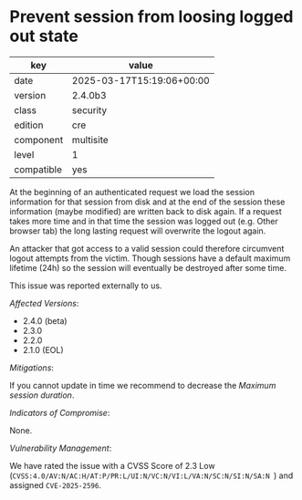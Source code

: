 [//]: # (werk v2)
# Prevent session from loosing logged out state

key        | value
---------- | ---
date       | 2025-03-17T15:19:06+00:00
version    | 2.4.0b3
class      | security
edition    | cre
component  | multisite
level      | 1
compatible | yes

At the beginning of an authenticated request we load the session information for that session from disk and at the end of the session these information (maybe modified) are written back to disk again.
If a request takes more time and in that time the session was logged out (e.g. Other browser tab) the long lasting request will overwrite the logout again.

An attacker that got access to a valid session could therefore circumvent logout attempts from the victim.
Though sessions have a default maximum lifetime (24h) so the session will eventually be destroyed after some time.

This issue was reported externally to us.

*Affected Versions*:

* 2.4.0 (beta)
* 2.3.0
* 2.2.0
* 2.1.0 (EOL)

*Mitigations*:

If you cannot update in time we recommend to decrease the *Maximum session duration*.

*Indicators of Compromise*:

None.

*Vulnerability Management*:

We have rated the issue with a CVSS Score of 2.3 Low (`CVSS:4.0/AV:N/AC:H/AT:P/PR:L/UI:N/VC:N/VI:L/VA:N/SC:N/SI:N/SA:N `) and assigned `CVE-2025-2596`.
